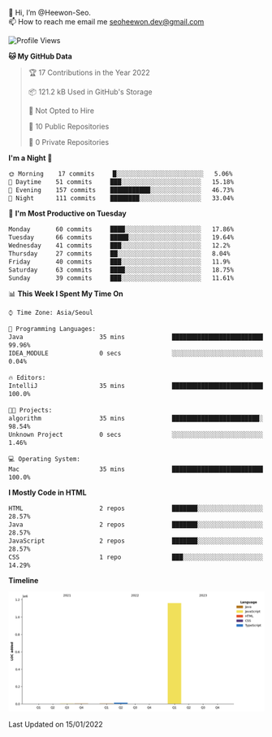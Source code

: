 👋 Hi, I’m @Heewon-Seo.  
📫 How to reach me email me seoheewon.dev@gmail.com 

 <!--START_SECTION:waka-->
![Profile Views](http://img.shields.io/badge/Profile%20Views-10-blue)

**🐱 My GitHub Data** 

> 🏆 17 Contributions in the Year 2022
 > 
> 📦 121.2 kB Used in GitHub's Storage 
 > 
> 🚫 Not Opted to Hire
 > 
> 📜 10 Public Repositories 
 > 
> 🔑 0 Private Repositories  
 > 
**I'm a Night 🦉** 

```text
🌞 Morning    17 commits     █░░░░░░░░░░░░░░░░░░░░░░░░   5.06% 
🌆 Daytime    51 commits     ███░░░░░░░░░░░░░░░░░░░░░░   15.18% 
🌃 Evening    157 commits    ███████████░░░░░░░░░░░░░░   46.73% 
🌙 Night      111 commits    ████████░░░░░░░░░░░░░░░░░   33.04%

```
📅 **I'm Most Productive on Tuesday** 

```text
Monday       60 commits     ████░░░░░░░░░░░░░░░░░░░░░   17.86% 
Tuesday      66 commits     █████░░░░░░░░░░░░░░░░░░░░   19.64% 
Wednesday    41 commits     ███░░░░░░░░░░░░░░░░░░░░░░   12.2% 
Thursday     27 commits     ██░░░░░░░░░░░░░░░░░░░░░░░   8.04% 
Friday       40 commits     ███░░░░░░░░░░░░░░░░░░░░░░   11.9% 
Saturday     63 commits     ████░░░░░░░░░░░░░░░░░░░░░   18.75% 
Sunday       39 commits     ███░░░░░░░░░░░░░░░░░░░░░░   11.61%

```


📊 **This Week I Spent My Time On** 

```text
⌚︎ Time Zone: Asia/Seoul

💬 Programming Languages: 
Java                     35 mins             █████████████████████████   99.96% 
IDEA_MODULE              0 secs              ░░░░░░░░░░░░░░░░░░░░░░░░░   0.04%

🔥 Editors: 
IntelliJ                 35 mins             █████████████████████████   100.0%

🐱‍💻 Projects: 
algorithm                35 mins             ████████████████████████░   98.54% 
Unknown Project          0 secs              ░░░░░░░░░░░░░░░░░░░░░░░░░   1.46%

💻 Operating System: 
Mac                      35 mins             █████████████████████████   100.0%

```

**I Mostly Code in HTML** 

```text
HTML                     2 repos             ███████░░░░░░░░░░░░░░░░░░   28.57% 
Java                     2 repos             ███████░░░░░░░░░░░░░░░░░░   28.57% 
JavaScript               2 repos             ███████░░░░░░░░░░░░░░░░░░   28.57% 
CSS                      1 repo              ███░░░░░░░░░░░░░░░░░░░░░░   14.29%

```


**Timeline**

![Chart not found](https://raw.githubusercontent.com/Heewon-Seo/Heewon-Seo/main/charts/bar_graph.png) 


 Last Updated on 15/01/2022
<!--END_SECTION:waka-->
